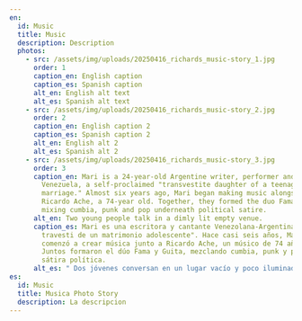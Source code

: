 ```yaml
---
en:
  id: Music
  title: Music
  description: Description
  photos:
    - src: /assets/img/uploads/20250416_richards_music-story_1.jpg
      order: 1
      caption_en: English caption
      caption_es: Spanish caption
      alt_en: English alt text
      alt_es: Spanish alt text
    - src: /assets/img/uploads/20250416_richards_music-story_2.jpg
      order: 2
      caption_en: English caption 2
      caption_es: Spanish caption 2
      alt_en: English alt 2
      alt_es: Spanish alt 2
    - src: /assets/img/uploads/20250416_richards_music-story_3.jpg
      order: 3
      caption_en: Mari is a 24-year-old Argentine writer, performer and singer born in
        Venezuela, a self-proclaimed "transvestite daughter of a teenage
        marriage." Almost six years ago, Mari began making music alongside
        Ricardo Ache, a 74-year old. Together, they formed the duo Fama y Guita,
        mixing cumbia, punk and pop underneath political satire.
      alt_en: Two young people talk in a dimly lit empty venue.
      caption_es: Mari es una escritora y cantante Venezolana-Argentina, la "hija
        travesti de un matrimonio adolescente". Hace casi seis años, Mari
        comenzó a crear música junto a Ricardo Ache, un músico de 74 años.
        Juntos formaron el dúo Fama y Guita, mezclando cumbia, punk y pop con
        sátira política.
      alt_es: " Dos jóvenes conversan en un lugar vacío y poco iluminado."
es:
  id: Music
  title: Musica Photo Story
  description: La descripcion
---
```

